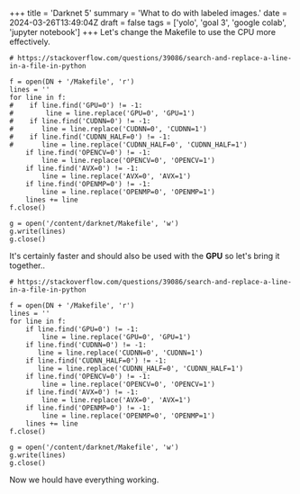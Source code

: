 +++
title = 'Darknet 5'
summary = 'What to do with labeled images.'
date = 2024-03-26T13:49:04Z
draft = false
tags = ['yolo', 'goal 3', 'google colab', 'jupyter notebook']
+++
Let's change the Makefile to use the CPU more effectively.
```
# https://stackoverflow.com/questions/39086/search-and-replace-a-line-in-a-file-in-python

f = open(DN + '/Makefile', 'r')
lines = ''
for line in f:
#    if line.find('GPU=0') != -1:
#        line = line.replace('GPU=0', 'GPU=1')
#    if line.find('CUDNN=0') != -1:
#       line = line.replace('CUDNN=0', 'CUDNN=1')
#    if line.find('CUDNN_HALF=0') != -1:
#       line = line.replace('CUDNN_HALF=0', 'CUDNN_HALF=1')
    if line.find('OPENCV=0') != -1:
        line = line.replace('OPENCV=0', 'OPENCV=1')
    if line.find('AVX=0') != -1:
        line = line.replace('AVX=0', 'AVX=1')
    if line.find('OPENMP=0') != -1:
        line = line.replace('OPENMP=0', 'OPENMP=1')
    lines += line
f.close()

g = open('/content/darknet/Makefile', 'w')
g.write(lines)
g.close()
```

It's certainly faster and should also be used with the **GPU** so let's bring it together..
```
# https://stackoverflow.com/questions/39086/search-and-replace-a-line-in-a-file-in-python

f = open(DN + '/Makefile', 'r')
lines = ''
for line in f:
    if line.find('GPU=0') != -1:
        line = line.replace('GPU=0', 'GPU=1')
    if line.find('CUDNN=0') != -1:
       line = line.replace('CUDNN=0', 'CUDNN=1')
    if line.find('CUDNN_HALF=0') != -1:
       line = line.replace('CUDNN_HALF=0', 'CUDNN_HALF=1')
    if line.find('OPENCV=0') != -1:
        line = line.replace('OPENCV=0', 'OPENCV=1')
    if line.find('AVX=0') != -1:
        line = line.replace('AVX=0', 'AVX=1')
    if line.find('OPENMP=0') != -1:
        line = line.replace('OPENMP=0', 'OPENMP=1')
    lines += line
f.close()

g = open('/content/darknet/Makefile', 'w')
g.write(lines)
g.close()
```

Now we hould have everything working.

